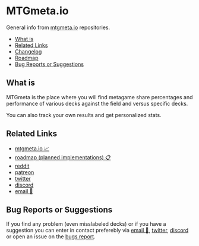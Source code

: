 # MTGmeta.io

General info from <a href="https://mtgmeta.io" target="_blank">mtgmeta.io</a> repositories.

- [What is](#what-is)
- [Related Links](#related-links)
- [Changelog](https://github.com/mtgmetaio/changelog)
- [Roadmap](https://github.com/mtgmetaio/roadmap)
- [Bug Reports or Suggestions](#bug-reports-or-suggestions)

## What is

MTGmeta is the place where you will find metagame share percentages and performance of various decks against the field and versus specific decks.

You can also track your own results and get personalized stats.

## Related Links

* <a href="https://mtgmeta.io" target="_blank">mtgmeta.io :chart_with_upwards_trend:</a>
* [roadmap (planned implementations) :clipboard:](https://github.com/mtgmetaio/roadmap)
* <a href="https://www.reddit.com/r/mtgMETAio/" target="_blank">reddit</a>
* <a href="https://www.patreon.com/mtgmeta" target="_blank">patreon</a>
* <a href="https://twitter.com/mtgmetaio" target="_blank">twitter</a>
* <a href="https://discord.gg/3KaXbMQ" target="_blank">discord</a>
* [email :email:](mailto:hello@mtgmeta.io?subject=[BUG%20REPORT]%20)

## Bug Reports or Suggestions

If you find any problem (even misslabeled decks) or if you have a suggestion you can enter in contact preferebly via [email :email:](mailto:hello@mtgmeta.io?subject=[BUG%20REPORT]%20), [twitter](https://twitter.com/mtgmetaio), [discord](https://discord.gg/3KaXbMQ) or open an issue on the [bugs report](https://github.com/mtgmetaio/bugs-report).
